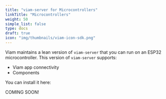 ```yaml
---
title: "viam-server for Microcontrollers"
linkTitle: "Microcontrollers"
weight: 50
simple_list: false
type: docs
draft: true
icon: "img/thumbnails/viam-icon-sdk.png"
---
```


Viam maintains a lean version of `viam-server` that you can run on an ESP32 microcontroller.
This version of `viam-server` supports:

- Viam app connectivity
- Components

You can install it here:

COMING SOON!
